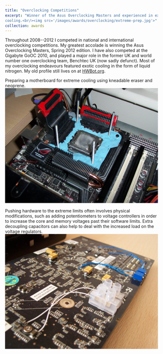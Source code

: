 ```yaml
---
title: "Overclocking Competitions"
excerpt: "Winner of the Asus Overclocking Masters and experienced in exotic
cooling.<br/><img src='/images/awards/overclocking/extreme-prep.jpg'>"
collection: awards
---
```


Throughout 2008--2012 I competed in national and international overclocking
competitions. My greatest accolade is winning the Asus Overclocking Masters,
Spring 2012 edition. I have also competed at the Gigabyte GoOC 2010, and played a
major role in the former UK and world number one overclocking team, Benchtec UK
(now sadly defunct). Most of my overclocking endeavours featured exotic cooling
in the form of liquid nitrogen. My old profile still lives on at
[HWBot.org](https://hwbot.org/user/arandomowl/).

Preparing a motherboard for extreme cooling using kneadable eraser and neoprene.
![Motherboard with kneadable eraser surrounding the CPU socket.](/images/awards/overclocking/extreme-prep.jpg)

Pushing hardware to the extreme limits often involves physical modifications,
such as adding potentiometers to voltage controllers in order to increase the
core and memory voltages past their software limits. Extra decoupling capacitors
can also help to deal with the increased load on the voltage regulators.
![A graphics card with volt mods and extra decoupling capacitors.](/images/awards/overclocking/mods.jpg)
